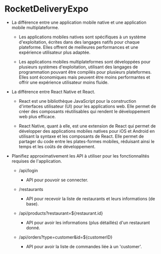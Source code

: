 # RocketDeliveryExpo

* La différence entre une application mobile native et une application mobile multiplateforme.
    * Les applications mobiles natives sont spécifiques à un système d'exploitation, écrites dans des langages natifs pour chaque plateforme. Elles offrent de meilleures performances et une expérience utilisateur plus adaptée.

    * Les applications mobiles multiplateformes sont développées pour plusieurs systèmes d'exploitation, utilisant des langages de programmation pouvant être compilés pour plusieurs plateformes. Elles sont économiques mais peuvent être moins performantes et offrir une expérience utilisateur moins fluide.

* La différence entre React Native et React.
    * React est une bibliothèque JavaScript pour la construction d'interfaces utilisateur (UI) pour les applications web. Elle permet de créer des composants réutilisables qui rendent le développement web plus efficace.

    * React Native, quant à elle, est une extension de React qui permet de développer des applications mobiles natives pour iOS et Android en utilisant la syntaxe et les composants de React. Elle permet de partager du code entre les plates-formes mobiles, réduisant ainsi le temps et les coûts de développement.

* Planifiez approximativement les API à utiliser pour les fonctionnalités requises de l'application.
    * /api/login
        * API pour pouvoir se connecter.
    
    * /restaurants
        * API pour recevoir la liste de restaurants et leurs informations (de base).

    * /api/products?restaurant=${restaurant.id}
        * API pour avoir les informations (plus détaillés) d'un restaurant donné.

    * /api/orders?type=customer&id=${customerID}
        * API pour avoir la liste de commandes liée à un 'customer'.